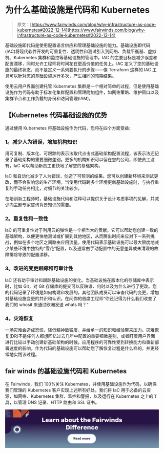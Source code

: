 # 为什么基础设施是代码和 Kubernetes

> 原文：[https://www.fairwinds.com/blog/why-infrastructure-as-code-kubernetes#2022-12-14](https://www.fairwinds.com/blog/why-infrastructure-as-code-kubernetes#2022-12-14)

 基础设施即代码是使用配置语言供应和管理基础设施的能力。基础设施即代码(IAC)将现代软件开发的可重复性、透明性和测试引入到网络、负载平衡器、虚拟机、Kubernetes 集群和监控等基础设施的管理中。IAC 的主要目标是减少误差和配置漂移，同时允许工程师将时间花在更高价值的任务上。IAC 定义了您的基础设施的最终状态，而不是定义一系列要执行的步骤——像 Terraform 这样的 IAC 工具可以针对您的基础设施运行多次，产生相同的预期结果。

使用云用户界面创建托管 Kubernetes 集群是一个相对简单的过程，但是使用基础设施作为代码有助于标准化集群配置和管理附加组件，如网络策略、维护窗口以及集群节点和工作负载的身份和访问管理(IAM)。

## 【Kubernetes 代码基础设施的优势

通过使用 Kubernetes 将基础设施作为代码，您将在四个方面受益:

### **1。减少人为错误，增加机构知识**

用可复制、版本化、可跟踪的表示法取代点击式基础架构配置流程，该表示法还记录了基础架构的重要细微差别。更多的机构知识可以留在您的公司，即使员工没有，IaC 可以帮助新员工更快地了解您的基础架构。

IaC 和自动化减少了人为错误，创造了可预测的结果。您可以创建新环境来测试更改，而不会影响您的生产环境。当使用代码跨多个环境更新基础设施时，与执行重复的手动任务相比，对细节的关注较少。

在培训新工程师时，基础设施代码和注释可以提供关于设计考虑事项的见解，并减少向主题专家咨询背景知识的需要。

### **2。重复性和一致性**

IaC 的可重复性对于利用云的弹性是一个相当大的贡献。它可以帮助您创建一致的基础架构，以便更快地测试或扩展到其他地区，从而腾出时间来应对下一系列挑战，例如在多个地区之间路由应用流量。使用代码表示基础设施可以最大限度地减少某些环境中独特的“雪花”配置，以及通常由手动配置中的无意差异或未清理的故障排除导致的配置漂移。

### **3。改进的变更跟踪和可审计性**

IaC 还有助于审计和跟踪基础设施的变化。当基础设施在版本化的存储库中表示时，比如 Git，对 Git 存储库的提交可以反映谁、何时以及为什么进行了更改。您的代码记录了环境是如何构建和发展的。其他团队成员可以审查代码的变更，增加对基础设施变更的共识和认识。在问你的首席工程师“你还记得为什么我们改变了我们的 whosit 来通过欧洲发送 whats 吗？”

### **4。灾难恢复**

一场灾难会造成恐慌，降低精神敏锐度，并给单一的知识和经验带来压力。灾难恢复(DR)不是任何人都想回忆过去几年中配置的重要细微差别，或者盯着用户界面进行比较以手动创建新基础架构的时候。应用程序的可靠性受到转换能力和重新部署速度的影响。作为代码的基础设施可以帮助您了解恢复过程是什么样的，并更经常地实践该过程。

## **fair winds 的基础设施代码和 Kubernetes**

在 Fairwinds，我们 100%关注 Kubernetes，并使用基础设施作为代码，以确保我们管理的 Kubernetes 客户实现上述所有好处。我们将 IaC 用于必备的云资源，如网络、Kubernetes 集群、监控和警报，以及运行在 Kubernetes 之上的工具，以管理 DNS 记录、HTTP 路由和 SSL 证书。

[![Learn more about the Fairwinds difference](img/9b59330d09f4b281ee3d29acd1cbb297.png)](https://cta-redirect.hubspot.com/cta/redirect/2184645/6de985d5-c6e9-499f-b8bf-7fd5c029479f)